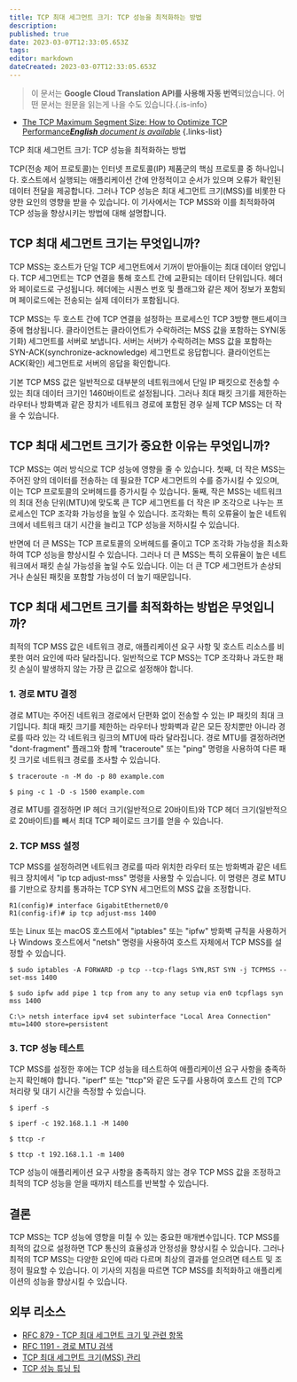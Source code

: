 ```yaml
---
title: TCP 최대 세그먼트 크기: TCP 성능을 최적화하는 방법
description: 
published: true
date: 2023-03-07T12:33:05.653Z
tags: 
editor: markdown
dateCreated: 2023-03-07T12:33:05.653Z
---
```


> 이 문서는 **Google Cloud Translation API를 사용해 자동 번역**되었습니다.
어떤 문서는 원문을 읽는게 나을 수도 있습니다.{.is-info}



- [The TCP Maximum Segment Size: How to Optimize TCP Performance***English** document is available*](/en/Knowledge-base/Network/the-tcp-maximum-segment-size-how-to-optimize-tcp-performance)
{.links-list}

TCP 최대 세그먼트 크기: TCP 성능을 최적화하는 방법

TCP(전송 제어 프로토콜)는 인터넷 프로토콜(IP) 제품군의 핵심 프로토콜 중 하나입니다. 호스트에서 실행되는 애플리케이션 간에 안정적이고 순서가 있으며 오류가 확인된 데이터 전달을 제공합니다. 그러나 TCP 성능은 최대 세그먼트 크기(MSS)를 비롯한 다양한 요인의 영향을 받을 수 있습니다. 이 기사에서는 TCP MSS와 이를 최적화하여 TCP 성능을 향상시키는 방법에 대해 설명합니다.

## TCP 최대 세그먼트 크기는 무엇입니까?

TCP MSS는 호스트가 단일 TCP 세그먼트에서 기꺼이 받아들이는 최대 데이터 양입니다. TCP 세그먼트는 TCP 연결을 통해 호스트 간에 교환되는 데이터 단위입니다. 헤더와 페이로드로 구성됩니다. 헤더에는 시퀀스 번호 및 플래그와 같은 제어 정보가 포함되며 페이로드에는 전송되는 실제 데이터가 포함됩니다.

TCP MSS는 두 호스트 간에 TCP 연결을 설정하는 프로세스인 TCP 3방향 핸드셰이크 중에 협상됩니다. 클라이언트는 클라이언트가 수락하려는 MSS 값을 포함하는 SYN(동기화) 세그먼트를 서버로 보냅니다. 서버는 서버가 수락하려는 MSS 값을 포함하는 SYN-ACK(synchronize-acknowledge) 세그먼트로 응답합니다. 클라이언트는 ACK(확인) 세그먼트로 서버의 응답을 확인합니다.

기본 TCP MSS 값은 일반적으로 대부분의 네트워크에서 단일 IP 패킷으로 전송할 수 있는 최대 데이터 크기인 1460바이트로 설정됩니다. 그러나 최대 패킷 크기를 제한하는 라우터나 방화벽과 같은 장치가 네트워크 경로에 포함된 경우 실제 TCP MSS는 더 작을 수 있습니다.

## TCP 최대 세그먼트 크기가 중요한 이유는 무엇입니까?

TCP MSS는 여러 방식으로 TCP 성능에 영향을 줄 수 있습니다. 첫째, 더 작은 MSS는 주어진 양의 데이터를 전송하는 데 필요한 TCP 세그먼트의 수를 증가시킬 수 있으며, 이는 TCP 프로토콜의 오버헤드를 증가시킬 수 있습니다. 둘째, 작은 MSS는 네트워크의 최대 전송 단위(MTU)에 맞도록 큰 TCP 세그먼트를 더 작은 IP 조각으로 나누는 프로세스인 TCP 조각화 가능성을 높일 수 있습니다. 조각화는 특히 오류율이 높은 네트워크에서 네트워크 대기 시간을 늘리고 TCP 성능을 저하시킬 수 있습니다.

반면에 더 큰 MSS는 TCP 프로토콜의 오버헤드를 줄이고 TCP 조각화 가능성을 최소화하여 TCP 성능을 향상시킬 수 있습니다. 그러나 더 큰 MSS는 특히 오류율이 높은 네트워크에서 패킷 손실 가능성을 높일 수도 있습니다. 이는 더 큰 TCP 세그먼트가 손상되거나 손실된 패킷을 포함할 가능성이 더 높기 때문입니다.

## TCP 최대 세그먼트 크기를 최적화하는 방법은 무엇입니까?

최적의 TCP MSS 값은 네트워크 경로, 애플리케이션 요구 사항 및 호스트 리소스를 비롯한 여러 요인에 따라 달라집니다. 일반적으로 TCP MSS는 TCP 조각화나 과도한 패킷 손실이 발생하지 않는 가장 큰 값으로 설정해야 합니다.

### 1. 경로 MTU 결정

경로 MTU는 주어진 네트워크 경로에서 단편화 없이 전송할 수 있는 IP 패킷의 최대 크기입니다. 최대 패킷 크기를 제한하는 라우터나 방화벽과 같은 모든 장치뿐만 아니라 경로를 따라 있는 각 네트워크 링크의 MTU에 따라 달라집니다. 경로 MTU를 결정하려면 "dont-fragment" 플래그와 함께 "traceroute" 또는 "ping" 명령을 사용하여 다른 패킷 크기로 네트워크 경로를 조사할 수 있습니다.

```{language} {code}
$ traceroute -n -M do -p 80 example.com
```

```{language} {code}
$ ping -c 1 -D -s 1500 example.com
```

경로 MTU를 결정하면 IP 헤더 크기(일반적으로 20바이트)와 TCP 헤더 크기(일반적으로 20바이트)를 빼서 최대 TCP 페이로드 크기를 얻을 수 있습니다.

### 2. TCP MSS 설정

TCP MSS를 설정하려면 네트워크 경로를 따라 위치한 라우터 또는 방화벽과 같은 네트워크 장치에서 "ip tcp adjust-mss" 명령을 사용할 수 있습니다. 이 명령은 경로 MTU를 기반으로 장치를 통과하는 TCP SYN 세그먼트의 MSS 값을 조정합니다.

```{language} {code}
R1(config)# interface GigabitEthernet0/0
R1(config-if)# ip tcp adjust-mss 1400
```

또는 Linux 또는 macOS 호스트에서 "iptables" 또는 "ipfw" 방화벽 규칙을 사용하거나 Windows 호스트에서 "netsh" 명령을 사용하여 호스트 자체에서 TCP MSS를 설정할 수 있습니다.

```{language} {code}
$ sudo iptables -A FORWARD -p tcp --tcp-flags SYN,RST SYN -j TCPMSS --set-mss 1400
```

```{language} {code}
$ sudo ipfw add pipe 1 tcp from any to any setup via en0 tcpflags syn mss 1400
```

```{language} {code}
C:\> netsh interface ipv4 set subinterface "Local Area Connection" mtu=1400 store=persistent
```

### 3. TCP 성능 테스트

TCP MSS를 설정한 후에는 TCP 성능을 테스트하여 애플리케이션 요구 사항을 충족하는지 확인해야 합니다. "iperf" 또는 "ttcp"와 같은 도구를 사용하여 호스트 간의 TCP 처리량 및 대기 시간을 측정할 수 있습니다.

```{language} {code}
$ iperf -s
```

```{language} {code}
$ iperf -c 192.168.1.1 -M 1400
```

```{language} {code}
$ ttcp -r
```

```{language} {code}
$ ttcp -t 192.168.1.1 -m 1400
```

TCP 성능이 애플리케이션 요구 사항을 충족하지 않는 경우 TCP MSS 값을 조정하고 최적의 TCP 성능을 얻을 때까지 테스트를 반복할 수 있습니다.

## 결론

TCP MSS는 TCP 성능에 영향을 미칠 수 있는 중요한 매개변수입니다. TCP MSS를 최적의 값으로 설정하면 TCP 통신의 효율성과 안정성을 향상시킬 수 있습니다. 그러나 최적의 TCP MSS는 다양한 요인에 따라 다르며 최상의 결과를 얻으려면 테스트 및 조정이 필요할 수 있습니다. 이 기사의 지침을 따르면 TCP MSS를 최적화하고 애플리케이션의 성능을 향상시킬 수 있습니다.

## 외부 리소스

- [RFC 879 - TCP 최대 세그먼트 크기 및 관련 항목](https://tools.ietf.org/html/rfc879)
- [RFC 1191 - 경로 MTU 검색](https://tools.ietf.org/html/rfc1191)
- [TCP 최대 세그먼트 크기(MSS) 관리](https://www.cisco.com/c/en/us/support/docs/ip/generic-routing-encapsulation-gre/25885-pmtud-ipfrag.html)
- [TCP 성능 튜닝 팁](https://docs.oracle.com/cd/E19455-01/806-1075/6j9vh8m4u/index.html)